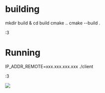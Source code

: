 # building
mkdir build & cd build
cmake ..
cmake --build .

:3
# Running
IP_ADDR_REMOTE=xxx.xxx.xxx.xxx ./client

:3

<img src="./gifs/miauw.gif"/>
